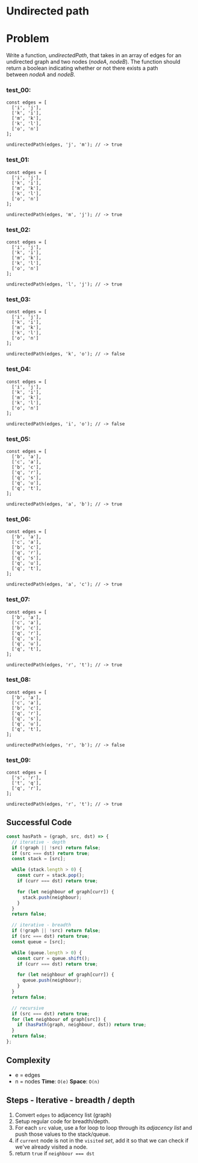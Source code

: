 # Undirected path

# Problem

Write a function, *undirectedPath*, that takes in an array of edges for an undirected graph and two nodes (_nodeA_, *nodeB*). The function should return a boolean indicating whether or not there exists a path between *nodeA* and *nodeB*.

### test_00:

```
const edges = [
  ['i', 'j'],
  ['k', 'i'],
  ['m', 'k'],
  ['k', 'l'],
  ['o', 'n']
];

undirectedPath(edges, 'j', 'm'); // -> true

```

### test_01:

```
const edges = [
  ['i', 'j'],
  ['k', 'i'],
  ['m', 'k'],
  ['k', 'l'],
  ['o', 'n']
];

undirectedPath(edges, 'm', 'j'); // -> true

```

### test_02:

```
const edges = [
  ['i', 'j'],
  ['k', 'i'],
  ['m', 'k'],
  ['k', 'l'],
  ['o', 'n']
];

undirectedPath(edges, 'l', 'j'); // -> true

```

### test_03:

```
const edges = [
  ['i', 'j'],
  ['k', 'i'],
  ['m', 'k'],
  ['k', 'l'],
  ['o', 'n']
];

undirectedPath(edges, 'k', 'o'); // -> false

```

### test_04:

```
const edges = [
  ['i', 'j'],
  ['k', 'i'],
  ['m', 'k'],
  ['k', 'l'],
  ['o', 'n']
];

undirectedPath(edges, 'i', 'o'); // -> false

```

### test_05:

```
const edges = [
  ['b', 'a'],
  ['c', 'a'],
  ['b', 'c'],
  ['q', 'r'],
  ['q', 's'],
  ['q', 'u'],
  ['q', 't'],
];

undirectedPath(edges, 'a', 'b'); // -> true

```

### test_06:

```
const edges = [
  ['b', 'a'],
  ['c', 'a'],
  ['b', 'c'],
  ['q', 'r'],
  ['q', 's'],
  ['q', 'u'],
  ['q', 't'],
];

undirectedPath(edges, 'a', 'c'); // -> true

```

### test_07:

```
const edges = [
  ['b', 'a'],
  ['c', 'a'],
  ['b', 'c'],
  ['q', 'r'],
  ['q', 's'],
  ['q', 'u'],
  ['q', 't'],
];

undirectedPath(edges, 'r', 't'); // -> true

```

### test_08:

```
const edges = [
  ['b', 'a'],
  ['c', 'a'],
  ['b', 'c'],
  ['q', 'r'],
  ['q', 's'],
  ['q', 'u'],
  ['q', 't'],
];

undirectedPath(edges, 'r', 'b'); // -> false

```

### test_09:

```
const edges = [
  ['s', 'r'],
  ['t', 'q'],
  ['q', 'r'],
];

undirectedPath(edges, 'r', 't'); // -> true

```

## Successful Code

```js
const hasPath = (graph, src, dst) => {
  // iterative - depth
  if (!graph || !src) return false;
  if (src === dst) return true;
  const stack = [src];

  while (stack.length > 0) {
    const curr = stack.pop();
    if (curr === dst) return true;

    for (let neighbour of graph[curr]) {
      stack.push(neighbour);
    }
  }
  return false;

  // iterative - breadth
  if (!graph || !src) return false;
  if (src === dst) return true;
  const queue = [src];

  while (queue.length > 0) {
    const curr = queue.shift();
    if (curr === dst) return true;

    for (let neighbour of graph[curr]) {
      queue.push(neighbour);
    }
  }
  return false;

  // recursive
  if (src === dst) return true;
  for (let neighbour of graph[src]) {
    if (hasPath(graph, neighbour, dst)) return true;
  }
  return false;
};
```

## Complexity

- e = edges
- n = nodes
  **Time**: `O(e)`
  **Space**: `O(n)`

## Steps - Iterative - breadth / depth

1. Convert `edges` to adjacency list (graph)
2. Setup regular code for breadth/depth.
3. For each `src` value, use a for loop to loop through its _adjacency list_ and push those values to the stack/queue.
4. if `current` node is not in the `visited` _set_, add it so that we can check if we've already visited a node.
5. return `true` if `neighbour === dst`
